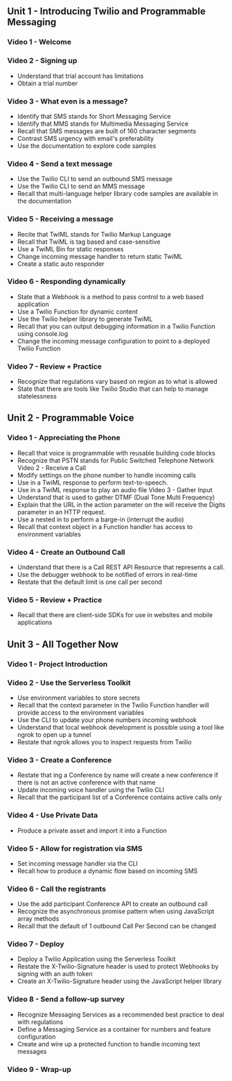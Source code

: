 ##  Unit 1 - Introducing Twilio and Programmable Messaging

### Video 1 - Welcome

### Video 2 - Signing up

* Understand that trial account has limitations
* Obtain a trial number

### Video 3 - What even is a message?

* Identify that SMS stands for Short Messaging Service
* Identify that MMS stands for Multimedia Messaging Service
* Recall that SMS messages are built of 160 character segments
* Contrast SMS urgency with email's preferability
* Use the documentation to explore code samples

### Video 4 - Send a text message

* Use the Twilio CLI to send an outbound SMS message
* Use the Twilio CLI to send an MMS message
* Recall that multi-language helper library code samples are available in the documentation

### Video 5 - Receiving a message

* Recite that TwIML stands for Twilio Markup Language
* Recall that TwiML is tag based and case-sensitive
* Use a TwiML Bin for static responses
* Change incoming message handler to return static TwiML
* Create a static auto responder

### Video 6 - Responding dynamically

* State that a Webhook is a method to pass control to a web based application
* Use a Twilio Function for dynamic content
* Use the Twilio helper library to generate TwiML
* Recall that you can output debugging information in a Twilio Function using console.log
* Change the incoming message configuration to point to a deployed Twilio Function

### Video 7 - Review + Practice
* Recognize that regulations vary based on region as to what is allowed
* State that there are tools like Twilio Studio that can help to manage statelessness

## Unit 2 - Programmable Voice

### Video 1 - Appreciating the Phone

* Recall that voice is programmable with reusable building code blocks
* Recognize that PSTN stands for Public Switched Telephone Network
Video 2 - Receive a Call
* Modify settings on the phone number to handle incoming calls
* Use <Say> in a TwiML response to perform text-to-speech.
* Use <Play> in a TwiML response to play an audio file
Video 3 - Gather Input
* Understand that <Gather> is used to gather DTMF (Dual Tone Multi Frequency)
* Explain that the URL in the action parameter on the <Gather> will receive the Digits parameter in an HTTP request.
* Use a nested <Play> in <Gather> to perform a barge-in (interrupt the audio)
* Recall that context object in a Function handler has access to environment variables

### Video 4 - Create an Outbound Call

* Understand that there is a Call REST API Resource that represents a call.
* Use the debugger webhook to be notified of errors in real-time
* Restate that the default limit is one call per second

### Video 5 - Review + Practice

* Recall that there are client-side SDKs for use in websites and mobile applications

## Unit 3 - All Together Now

### Video 1 - Project Introduction

### Video 2 - Use the Serverless Toolkit

* Use environment variables to store secrets
* Recall that the context parameter in the Twilio Function handler will provide access to the environment variables
* Use the CLI to update your phone numbers incoming webhook
* Understand that local webhook development is possible using a tool like ngrok to open up a tunnel
* Restate that ngrok allows you to inspect requests from Twilio

### Video 3 - Create a Conference

* Restate that <Dial>ing a Conference by name will create a new conference if there is not an active conference with that name
* Update incoming voice handler using the Twilio CLI
* Recall that the participant list of a Conference contains active calls only

### Video 4 - Use Private Data
* Produce a private asset and import it into a Function

### Video 5 - Allow for registration via SMS

* Set incoming message handler via the CLI
* Recall how to produce a dynamic flow based on incoming SMS

### Video 6 - Call the registrants

* Use the add participant Conference API to create an outbound call
* Recognize the asynchronous promise pattern when using JavaScript array methods
* Recall that the default of 1 outbound Call Per Second can be changed

### Video 7 - Deploy

* Deploy a Twilio Application using the Serverless Toolkit
* Restate the X-Twilio-Signature header is used to protect Webhooks by signing with an auth token
* Create an X-Twilio-Signature header using the JavaScript helper library

### Video 8 - Send a follow-up survey

* Recognize Messaging Services as a recommended best practice to deal with regulations
* Define a Messaging Service as a container for numbers and feature configuration
* Create and wire up a protected function to handle incoming text messages

### Video 9 - Wrap-up
